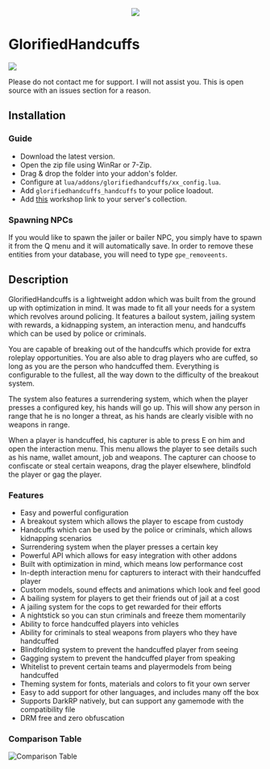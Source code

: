 
<p align="center"><a href="https://www.youtube.com/watch?v=Q1wx7qCR87k"><img src="https://i.imgur.com/xJORcAQ.png"></a></p>

# GlorifiedHandcuffs

<a href="https://discord.gg/glorifiedstudios"><img src="https://img.shields.io/discord/329643791063449600?label=discord"></a>

Please do not contact me for support. I will not assist you. This is open source with an issues section for a reason.

## Installation

### Guide

- Download the latest version.
- Open the zip file using WinRar or 7-Zip.
- Drag & drop the folder into your addon's folder.
- Configure at `lua/addons/glorifiedhandcuffs/xx_config.lua`.
- Add `glorifiedhandcuffs_handcuffs` to your police loadout.
- Add [this](https://steamcommunity.com/sharedfiles/filedetails/?id=2163007864) workshop link to your server's collection.

### Spawning NPCs

If you would like to spawn the jailer or bailer NPC, you simply have to spawn it from the Q menu and it will automatically save. In order to remove these entities from your database, you will need to type `gpe_removeents`.

## Description

GlorifiedHandcuffs is a lightweight addon which was built from the ground up with optimization in mind. It was made to fit all your needs for a system which revolves around policing. It features a bailout system, jailing system with rewards, a kidnapping system, an interaction menu, and handcuffs which can be used by police or criminals.

You are capable of breaking out of the handcuffs which provide for extra roleplay opportunities. You are also able to drag players who are cuffed, so long as you are the person who handcuffed them. Everything is configurable to the fullest, all the way down to the difficulty of the breakout system.

The system also features a surrendering system, which when the player presses a configured key, his hands will go up. This will show any person in range that he is no longer a threat, as his hands are clearly visible with no weapons in range.

When a player is handcuffed, his capturer is able to press E on him and open the interaction menu. This menu allows the player to see details such as his name, wallet amount, job and weapons. The capturer can choose to confiscate or steal certain weapons, drag the player elsewhere, blindfold the player or gag the player.

### Features

- Easy and powerful configuration
- A breakout system which allows the player to escape from custody
- Handcuffs which can be used by the police or criminals, which allows kidnapping scenarios
- Surrendering system when the player presses a certain key
- Powerful API which allows for easy integration with other addons
- Built with optimization in mind, which means low performance cost
- In-depth interaction menu for capturers to interact with their handcuffed player
- Custom models, sound effects and animations which look and feel good
- A bailing system for players to get their friends out of jail at a cost
- A jailing system for the cops to get rewarded for their efforts
- A nightstick so you can stun criminals and freeze them momentarily
- Ability to force handcuffed players into vehicles
- Ability for criminals to steal weapons from players who they have handcuffed
- Blindfolding system to prevent the handcuffed player from seeing
- Gagging system to prevent the handcuffed player from speaking
- Whitelist to prevent certain teams and playermodels from being handcuffed
- Theming system for fonts, materials and colors to fit your own server
- Easy to add support for other languages, and includes many off the box
- Supports DarkRP natively, but can support any gamemode with the compatibility file
- DRM free and zero obfuscation

### Comparison Table

![Comparison Table](https://i.imgur.com/b9xlIUL.png)
